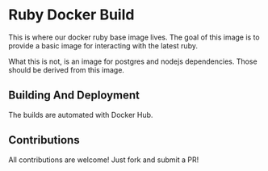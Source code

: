 # Ruby Docker Build

This is where our docker ruby base image lives. The goal of this image is to
provide a basic image for interacting with the latest ruby.

What this is not, is an image for postgres and nodejs dependencies. Those should
be derived from this image.

## Building And Deployment

The builds are automated with Docker Hub.

## Contributions

All contributions are welcome! Just fork and submit a PR!
